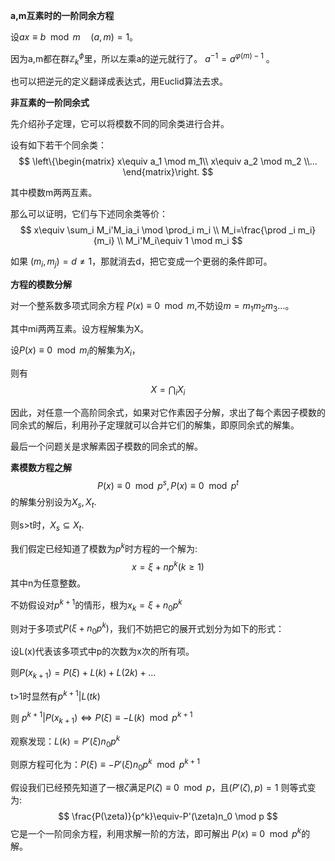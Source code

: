 
**a,m互素时的一阶同余方程**

设$ax\equiv b \mod m \quad(a,m)=1$。

因为a,m都在群$\mathbb{Z}_k^{\phi}$里，所以左乘a的逆元就行了。
$a^{-1}=a^{\varphi(m)-1}$
。

也可以把逆元的定义翻译成表达式，用Euclid算法去求。

**非互素的一阶同余式**

先介绍孙子定理，它可以将模数不同的同余类进行合并。

设有如下若干个同余类：
$$
\left\{\begin{matrix} x\equiv a_1 \mod m_1\\ x\equiv a_2 \mod m_2 \\... \end{matrix}\right.
$$

其中模数m两两互素。

那么可以证明，它们与下述同余类等价：
$$
 x\equiv \sum_i M_i'M_ia_i \mod \prod_i m_i
 \\
 M_i=\frac{\prod _i m_i}{m_i}
\\
M_i'M_i\equiv 1 \mod m_i
$$

如果 $(m_i,m_j)=d\neq 1$，那就消去d，把它变成一个更弱的条件即可。


**方程的模数分解**

对一个整系数多项式同余方程
$P(x)\equiv 0 \mod m$,不妨设$m=m_1m_2m_3...$。

其中mi两两互素。设方程解集为X。

设$P(x)\equiv 0 \mod m_i$的解集为$X_i$，

则有
$$
X=\bigcap_i X_i
$$

因此，对任意一个高阶同余式，如果对它作素因子分解，求出了每个素因子模数的同余式的解后，利用孙子定理就可以合并它们的解集，即原同余式的解集。

最后一个问题关是求解素因子模数的同余式的解。

**素模数方程之解**
$$
P(x)\equiv 0 \mod p^s,P(x)\equiv 0 \mod p^t
$$
的解集分别设为$X_s,X_t$.

则s>t时，$X_s\subseteq X_t$.


我们假定已经知道了模数为$p^k$时方程的一个解为:
$$
x=\xi+np^{k}(k\geq1)
$$
其中n为任意整数。

不妨假设对$p^{k+1}$的情形，根为$x_k=\xi+n_0p^{k}$

则对于多项式$P(\xi+n_0p^{k})$，我们不妨把它的展开式划分为如下的形式：

设L(x)代表该多项式中p的次数为x次的所有项。

则$P(x_{k+1})=P(\xi)+L(k)+L(2k)+...$

t>1时显然有$p^{k+1}|L(tk)$

则
$p^{k+1}|P(x_{k+1})\Leftrightarrow P(\xi)\equiv -L(k) \mod p^{k+1}$

观察发现：$L(k)=P'(\xi)n_0p^{k}$

则原方程可化为：$P(\xi)\equiv -P'(\xi)n_0p^{k} \mod p^{k+1}$



假设我们已经预先知道了一根$\zeta$满足$P(\zeta)\equiv 0 \mod p$，且$(P'(\zeta),p)=1$
则等式变为:
$$
 \frac{P(\zeta)}{p^k}\equiv-P'(\zeta)n_0 \mod p
$$
它是一个一阶同余方程，利用求解一阶的方法，即可解出
$P(x)\equiv 0 \mod p^k$的解。

​